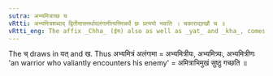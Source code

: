 ```yaml
---
sutra: अभ्यमित्राच्छ च
vRtti: अभ्यमित्रशब्दाद् द्वितीयासमर्थादलंगामीत्यस्मिन्नर्थे छः प्रत्ययो भवाति । चकाराद्यत्खौ च ॥
vRtti_eng: The affix _Chha_ (ईय) also as well as _yat_ and _kha_, comes after the word _abhyamitra_, in the sense of 'who is able to go'.
---
```

The च् draws in यत् and ख. Thus अभ्यमित्रं अलंगामा = अभ्यमित्रीयः, अभ्यमित्र्यः, अभ्यमित्रीणः 'an warrior who valiantly encounters his enemy' = अमित्राभिमुखं सुष्ठु गच्छति ॥
